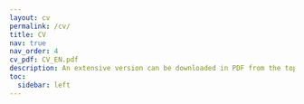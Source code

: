 ```yaml
---
layout: cv
permalink: /cv/
title: CV
nav: true
nav_order: 4
cv_pdf: CV_EN.pdf
description: An extensive version can be downloaded in PDF from the top-right button.
toc:
  sidebar: left
---
```

